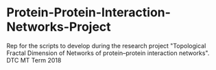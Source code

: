 # Protein-Protein-Interaction-Networks-Project
Rep for the scripts to develop during the research project "Topological  Fractal  Dimension  of  Networks  of protein–protein  interaction  networks". DTC MT Term 2018
